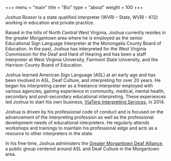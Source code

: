+++
menu = "main"
title = "Bio"
type = "about"
weight = 100
+++

*Joshua Reaser* is a state qualified interpreter (WVRI – State, WVRI – K12) working in education and private practice.

Raised in the hills of North Central West Virginia, Joshua currently resides in the greater Morgantown area where he is employed as the senior Educational Sign Language Interpreter at the Monongalia County Board of Education. In the past, Joshua has interpreted for the West Virginia Commission for the Deaf and Hard of Hearing and has been a staff interpreter at West Virginia University, Fairmont State University, and the Harrison County Board of Education.

Joshua learned American Sign Language (ASL) at an early age and has been involved in ASL, Deaf Culture, and interpreting for over 20 years. He began his interpreting career as a freelance interpreter employed with various agencies, gaining experience in community, medical, mental health, secondary and post-secondary educational interpreting. These experiences led Joshua to start his own business, [ViaTerp Interpreting Services](http://viaterp.com), in 2014.

Joshua is driven by his professional code of conduct and is focused on the advancement of the interpreting profession as well as the professional development needs of educational interpreters. He regularly attends workshops and trainings to maintain his professional edge and acts as a resource to other interpreters in the state.

In his free time, Joshua administers the [Greater Morgantown Deaf Alliance](https://www.facebook.com/groups/gmdawv/), a public group centered around ASL and Deaf Culture in the Morgantown area.
